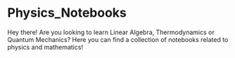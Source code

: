 # Physics_Notebooks
Hey there! Are you looking to learn Linear Algebra, Thermodynamics or Quantum Mechanics? Here you can find a collection of notebooks related to physics and mathematics!
